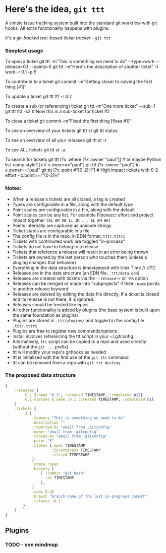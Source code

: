 Here's the idea, `git ttt`
===========================

A simple issue tracking system built into the standard git workflow with git hooks.
All extra functionality happens with plugins.

*It's a git-backed text-based ticket tracker* - `git ttt`

### Simplest usage
To open a ticket
     git ttt -m"This is something we need to do" --type=work --release=0.1 --points=5
     git ttt -m"Here's the description of another tictet" -t work -r 0.1 -p 5

To contribute to a ticket
     git commit -m"Getting closer to solving the first thing [#1]"

To update a ticket
     git ttt #1 -r 0.2

To create a sub (or referencing) ticket
     git ttt -m"One more ticket" --sub=1
     git ttt #3 -s2      # Now this is a sub-ticket for ticket #2 

To close a ticket
     git commit -m"Fixed the first thing [fixes #1]"

To see an overview of your tickets
     git ttt st
     git ttt status

To see an overview of all your releases
     git ttt st -r

To see ALL tickets
     git ttt st -a

To search for tickets
     git ttt [?x :where [?x :owner "paul"]]     # or maybe Python list-comp style? [x if x.owner=="paul"]
     git ttt [?x :owner "paul"]                 # x.owner=="paul"
     git ttt [?x :point #"[0-2]H"]              # High impact tickets with 0-2 effort - x.point==r"[0-2]H"


### Notes:
 * When a release's tickets are all closed, a tag is created
 * Types are configurable in a file, along with the default type
 * Point scales are configurable in a file, along with the default
 * Point scales can be any list.  For example Fibonacci effort and project impact together `[0L 0M 0H 1L 1M ... 8L 8M 8H]`
 * Points internally are captured as unicode strings
 * Ticket states are configurable in a file
 * The config file is in the repo, in EDN format`.ttt/.tttrc`
 * Tickets with contributed work are toggled "in-process"
 * Tickets do not have to belong to a release
 * Tickets that reference a release will result in an error being thrown
 * Tickets are owned by the last person who touches them (unless a pluging changes that behavior)
 * Everything in the data structure is timestamped with Unix Time // UTC
 * Releases are in the data structure (an EDN file, `.ttt/data.edn`)
 * Releases are created with tickets via the `--release*=` or `-RR` option
 * Releases can be merged or made into "subprojects" if their `:name` points to another release keyword
 * Releases are deleted by editing the data file directly;  If a ticket is closed and its release is not there, it is ignored.
 * Releases should be treated like epics
 * All other functionality is added by plugins (the base system is built upon the same foundation as plugins)
 * Plugins are stored in `.ttt/plugins/` and toggled in the config file `.ttt/.tttrc`
 * Plugins are free to register new commands/options
 * Install involves referencing the ttt script in your ~/.gitconfig
 * Alternatively, `ttt` script can be copied to a repo and used directly (without the `git ...` prefix)
 * ttt will modify your repo's githooks as needed
 * ttt is initialized with the first use of the `git ttt` command
 * ttt can be removed from a repo with `git ttt destroy`


### The proposed data structure
```clojure
{
    :releases {
        :0.1 {:name "0.1", :created TIMESTAMP, :completed nil}
        :0.1-mistake {:name :0.1 :created TIMESTAMP, :completed nil
    }
    :tickets {
        :1 {
            :summary "This is something we need to do"
            :description ""
            :reported-by "email from .gitconfig"
            :owner "email from .gitconfig"
            :closed-by "email from .gitconfig"
            :point "5"
            :states {:open TIMESTAMP
                     :in-progress TIMESTAMP
                     :closed TIMESTAMP
            }
            :state :open
            :history [
                { :commit "git hash"
                  :at TIMESTAMP
                },
            ]
            :subs [:3]
            :branch "branch name of the last in-progress commit"
            :release :0.1
        }
    }
}
```

Plugins
---------

### TODO - see mindmap

